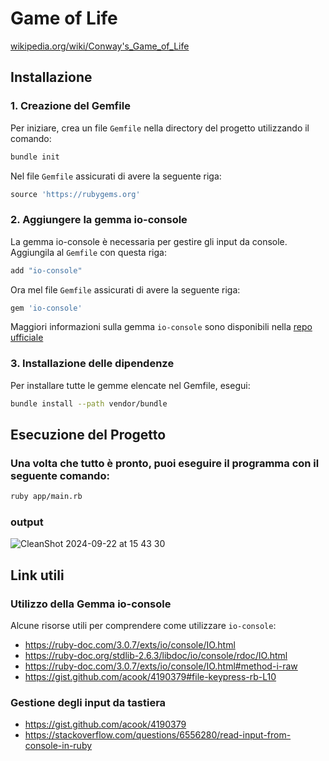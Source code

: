 # Game of Life
[wikipedia.org/wiki/Conway's_Game_of_Life](https://en.wikipedia.org/wiki/Conway%27s_Game_of_Life)

## Installazione

### 1. Creazione del Gemfile
Per iniziare, crea un file `Gemfile` nella directory del progetto utilizzando il comando:

```bash
bundle init
```

Nel file `Gemfile` assicurati di avere la seguente riga:
```ruby
source 'https://rubygems.org'
```


### 2. Aggiungere la gemma io-console
La gemma io-console è necessaria per gestire gli input da console. Aggiungila al `Gemfile` con questa riga:
```bash
add "io-console" 
```
Ora mel file `Gemfile` assicurati di avere la seguente riga:
```ruby
gem 'io-console'
````
Maggiori informazioni sulla gemma `io-console` sono disponibili nella [repo ufficiale](https://github.com/ruby/io-console)

### 3. Installazione delle dipendenze
Per installare tutte le gemme elencate nel Gemfile, esegui:
```bash
bundle install --path vendor/bundle
```

## Esecuzione del Progetto
### Una volta che tutto è pronto, puoi eseguire il programma con il seguente comando:
```bash
ruby app/main.rb
```

### output
![CleanShot 2024-09-22 at 15 43 30](https://github.com/user-attachments/assets/48dc4493-869f-4fec-805e-b08a37ce1f4f)


## Link utili
### Utilizzo della Gemma io-console
Alcune risorse utili per comprendere come utilizzare `io-console`:
- https://ruby-doc.com/3.0.7/exts/io/console/IO.html
- https://ruby-doc.org/stdlib-2.6.3/libdoc/io/console/rdoc/IO.html
- https://ruby-doc.com/3.0.7/exts/io/console/IO.html#method-i-raw
- https://gist.github.com/acook/4190379#file-keypress-rb-L10
### Gestione degli input da tastiera
- https://gist.github.com/acook/4190379
- https://stackoverflow.com/questions/6556280/read-input-from-console-in-ruby

